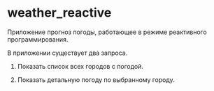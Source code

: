 
# weather_reactive

Приложение прогноз погоды, работающее в режиме реактивного программирования.

В приложении существует два запроса.

1. Показать список всех городов с погодой.

2. Показать детальную погоду по выбранному городу.
